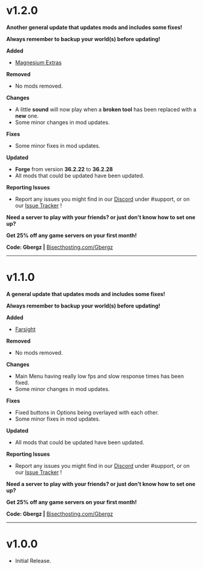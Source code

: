 <h1>v1.2.0</h1>

**Another general update that updates mods and includes some fixes!**

**Always remember to backup your world(s) before updating!**


**Added**
- [Magnesium Extras](https://www.curseforge.com/minecraft/mc-mods/magnesium-extras)


**Removed**
- No mods removed.


**Changes**
- A little **sound** will now play when a **broken tool** has been replaced with a **new** one.
- Some minor changes in mod updates.


**Fixes**
- Some minor fixes in mod updates.


**Updated**
- **Forge** from version **36.2.22** to **36.2.28**
- All mods that could be updated have been updated.


**Reporting Issues**
- Report any issues you might find in our [Discord](https://discord.io/TeamTNP) under #support, or on our [Issue Tracker](https://github.com/The-Nexus-Project/Limitless-V-Echoes/issues) !



**Need a server to play with your friends? or just don't know how to set one up?**

**Get 25% off any game servers on your first month!**

**Code: Gbergz |** [Bisecthosting.com/Gbergz](https://bisecthosting.com/gbergz)

---------------

<h1>v1.1.0</h1>

**A general update that updates mods and includes some fixes!**

**Always remember to backup your world(s) before updating!**


**Added**
- [Farsight](https://www.curseforge.com/minecraft/mc-mods/farsight)


**Removed**
- No mods removed.


**Changes**
- Main Menu having really low fps and slow response times has been fixed.
- Some minor changes in mod updates.


**Fixes**
- Fixed buttons in Options being overlayed with each other.
- Some minor fixes in mod updates.


**Updated**
- All mods that could be updated have been updated.


**Reporting Issues**
- Report any issues you might find in our [Discord](https://discord.io/TeamTNP) under #support, or on our [Issue Tracker](https://github.com/The-Nexus-Project/Limitless-V-Echoes/issues) !



**Need a server to play with your friends? or just don't know how to set one up?**

**Get 25% off any game servers on your first month!**

**Code: Gbergz |** [Bisecthosting.com/Gbergz](https://bisecthosting.com/gbergz)

---------------

<h1>v1.0.0</h1>

- Initial Release.
